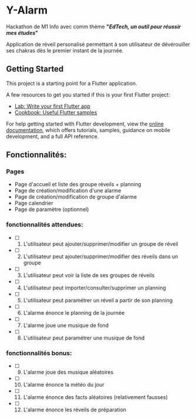 # Y-Alarm

Hackathon de M1 Info avec comm thème **"*EdTech, un outil pour réussir mes études*"**

Application de réveil personalisé permettant à son utilisateur de dévérouiller ses chakras dès le premier instant de la journée.

## Getting Started

This project is a starting point for a Flutter application.

A few resources to get you started if this is your first Flutter project:

- [Lab: Write your first Flutter app](https://docs.flutter.dev/get-started/codelab)
- [Cookbook: Useful Flutter samples](https://docs.flutter.dev/cookbook)

For help getting started with Flutter development, view the
[online documentation](https://docs.flutter.dev/), which offers tutorials,
samples, guidance on mobile development, and a full API reference.

## Fonctionnalités:

### Pages
 - Page d'accueil et liste des groupe réveils + planning
 - Page de création/modification d'une alarme 
 - Page de création/modification de groupe d'alarme
 - Page calendrier 
 - Page de paramètre (optionnel)

### fonctionnalités attendues:
- [ ] 1. L'utilisateur peut ajouter/supprimer/modifier un groupe de réveil
- [ ] 2. L'utilisateur peut ajouter/supprimer/modifier des réveils dans un groupe
- [ ] 3. L'utilisateur peut voir la liste de ses groupes de réveils 
- [ ] 4. L'utilisateur peut importer/consulter/supprimer un planning
- [ ] 5. L'utilisateur peut paramétrer un réveil a partir de son planning
- [ ] 6. L'alarme énonce le planning de la journée
- [ ] 7. L'alarme joue une musique de fond
- [ ] 8. L'utilisateur peut paramétrer une musique de fond

### fonctionnalités bonus:
- [ ] 9. L'alarme joue des musique aléatoires
- [ ] 10. L'alarme énonce la météo du jour
- [ ] 11. L'alarme énonce des facts aléatoires (relativement fausses)
- [ ] 12. L'alarme énonce les réveils de préparation